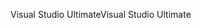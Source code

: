 <span data-ttu-id="f522f-101">Visual Studio Ultimate</span><span class="sxs-lookup"><span data-stu-id="f522f-101">Visual Studio Ultimate</span></span>